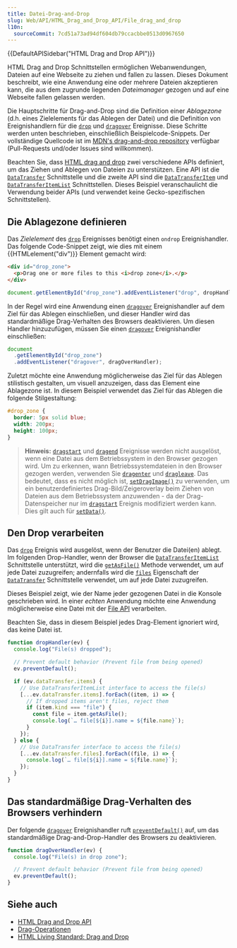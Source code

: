 ```yaml
---
title: Datei-Drag-and-Drop
slug: Web/API/HTML_Drag_and_Drop_API/File_drag_and_drop
l10n:
  sourceCommit: 7cd51a73ad94df604db79ccacbbe0513d0967650
---
```


{{DefaultAPISidebar("HTML Drag and Drop API")}}

HTML Drag and Drop Schnittstellen ermöglichen Webanwendungen, Dateien auf eine Webseite zu ziehen und fallen zu lassen. Dieses Dokument beschreibt, wie eine Anwendung eine oder mehrere Dateien akzeptieren kann, die aus dem zugrunde liegenden _Dateimanager_ gezogen und auf eine Webseite fallen gelassen werden.

Die Hauptschritte für Drag-and-Drop sind die Definition einer _Ablagezone_ (d.h. eines Zielelements für das Ablegen der Datei) und die Definition von Ereignishandlern für die [`drop`](/de/docs/Web/API/HTMLElement/drop_event) und [`dragover`](/de/docs/Web/API/HTMLElement/dragover_event) Ereignisse. Diese Schritte werden unten beschrieben, einschließlich Beispielcode-Snippets. Der vollständige Quellcode ist im [MDN's drag-and-drop repository](https://github.com/mdn/dom-examples/tree/main/drag-and-drop) verfügbar (Pull-Requests und/oder Issues sind willkommen).

Beachten Sie, dass [HTML drag and drop](/de/docs/Web/API/HTML_Drag_and_Drop_API) zwei verschiedene APIs definiert, um das Ziehen und Ablegen von Dateien zu unterstützen. Eine API ist die [`DataTransfer`](/de/docs/Web/API/DataTransfer) Schnittstelle und die zweite API sind die [`DataTransferItem`](/de/docs/Web/API/DataTransferItem) und [`DataTransferItemList`](/de/docs/Web/API/DataTransferItemList) Schnittstellen. Dieses Beispiel veranschaulicht die Verwendung beider APIs (und verwendet keine Gecko-spezifischen Schnittstellen).

## Die Ablagezone definieren

Das _Zielelement_ des [`drop`](/de/docs/Web/API/HTMLElement/drop_event) Ereignisses benötigt einen `ondrop` Ereignishandler. Das folgende Code-Snippet zeigt, wie dies mit einem {{HTMLelement("div")}} Element gemacht wird:

```html
<div id="drop_zone">
  <p>Drag one or more files to this <i>drop zone</i>.</p>
</div>
```

```js
document.getElementById("drop_zone").addEventListener("drop", dropHandler);
```

In der Regel wird eine Anwendung einen [`dragover`](/de/docs/Web/API/HTMLElement/dragover_event) Ereignishandler auf dem Ziel für das Ablegen einschließen, und dieser Handler wird das standardmäßige Drag-Verhalten des Browsers deaktivieren. Um diesen Handler hinzuzufügen, müssen Sie einen [`dragover`](/de/docs/Web/API/HTMLElement/dragover_event) Ereignishandler einschließen:

```js
document
  .getElementById("drop_zone")
  .addEventListener("dragover", dragOverHandler);
```

Zuletzt möchte eine Anwendung möglicherweise das Ziel für das Ablegen stilistisch gestalten, um visuell anzuzeigen, dass das Element eine Ablagezone ist. In diesem Beispiel verwendet das Ziel für das Ablegen die folgende Stilgestaltung:

```css
#drop_zone {
  border: 5px solid blue;
  width: 200px;
  height: 100px;
}
```

> **Hinweis:** [`dragstart`](/de/docs/Web/API/HTMLElement/dragstart_event) und [`dragend`](/de/docs/Web/API/HTMLElement/dragend_event) Ereignisse werden nicht ausgelöst, wenn eine Datei aus dem Betriebssystem in den Browser gezogen wird. Um zu erkennen, wann Betriebssystemdateien in den Browser gezogen werden, verwenden Sie [`dragenter`](/de/docs/Web/API/HTMLElement/dragenter_event) und [`dragleave`](/de/docs/Web/API/HTMLElement/dragleave_event).
> Das bedeutet, dass es nicht möglich ist, [`setDragImage()`](/de/docs/Web/API/DataTransfer/setDragImage) zu verwenden, um ein benutzerdefiniertes Drag-Bild/Zeigeroverlay beim Ziehen von Dateien aus dem Betriebssystem anzuwenden - da der Drag-Datenspeicher nur im [`dragstart`](/de/docs/Web/API/HTMLElement/dragstart_event) Ereignis modifiziert werden kann. Dies gilt auch für [`setData()`](/de/docs/Web/API/DataTransfer/setData).

## Den Drop verarbeiten

Das [`drop`](/de/docs/Web/API/HTMLElement/drop_event) Ereignis wird ausgelöst, wenn der Benutzer die Datei(en) ablegt. Im folgenden Drop-Handler, wenn der Browser die [`DataTransferItemList`](/de/docs/Web/API/DataTransferItemList) Schnittstelle unterstützt, wird die [`getAsFile()`](/de/docs/Web/API/DataTransferItem/getAsFile) Methode verwendet, um auf jede Datei zuzugreifen; andernfalls wird die [`files`](/de/docs/Web/API/DataTransfer/files) Eigenschaft der [`DataTransfer`](/de/docs/Web/API/DataTransfer) Schnittstelle verwendet, um auf jede Datei zuzugreifen.

Dieses Beispiel zeigt, wie der Name jeder gezogenen Datei in die Konsole geschrieben wird. In einer _echten_ Anwendung möchte eine Anwendung möglicherweise eine Datei mit der [File API](/de/docs/Web/API/File_API) verarbeiten.

Beachten Sie, dass in diesem Beispiel jedes Drag-Element ignoriert wird, das keine Datei ist.

```js
function dropHandler(ev) {
  console.log("File(s) dropped");

  // Prevent default behavior (Prevent file from being opened)
  ev.preventDefault();

  if (ev.dataTransfer.items) {
    // Use DataTransferItemList interface to access the file(s)
    [...ev.dataTransfer.items].forEach((item, i) => {
      // If dropped items aren't files, reject them
      if (item.kind === "file") {
        const file = item.getAsFile();
        console.log(`… file[${i}].name = ${file.name}`);
      }
    });
  } else {
    // Use DataTransfer interface to access the file(s)
    [...ev.dataTransfer.files].forEach((file, i) => {
      console.log(`… file[${i}].name = ${file.name}`);
    });
  }
}
```

## Das standardmäßige Drag-Verhalten des Browsers verhindern

Der folgende [`dragover`](/de/docs/Web/API/HTMLElement/dragover_event) Ereignishandler ruft [`preventDefault()`](/de/docs/Web/API/Event/preventDefault) auf, um das standardmäßige Drag-and-Drop-Handler des Browsers zu deaktivieren.

```js
function dragOverHandler(ev) {
  console.log("File(s) in drop zone");

  // Prevent default behavior (Prevent file from being opened)
  ev.preventDefault();
}
```

## Siehe auch

- [HTML Drag and Drop API](/de/docs/Web/API/HTML_Drag_and_Drop_API)
- [Drag-Operationen](/de/docs/Web/API/HTML_Drag_and_Drop_API/Drag_operations)
- [HTML Living Standard: Drag and Drop](https://html.spec.whatwg.org/multipage/interaction.html#dnd)
